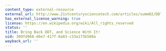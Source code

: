 ```yaml
---
content_type: external-resource
external_url: http://www.21stcenturysciencetech.com/articles/summ02/DDT.html
has_external_license_warning: true
license: https://en.wikipedia.org/wiki/All_rights_reserved
status: ''
title: Bring Back DDT, and Science With It!
uid: 309fd968-d6e7-417f-8a83-c33a173b508a
wayback_url: ''
---
```

